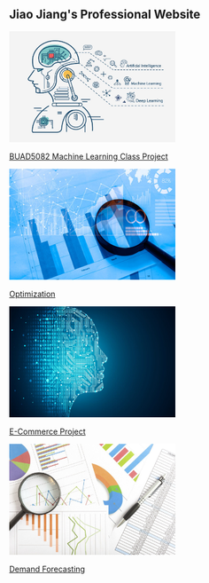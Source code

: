 ## Jiao Jiang's Professional Website

 <img src="/assets/img/github1.jpg" width="300" height="200" class="img-responsive" alt=""> 
 
 [BUAD5082 Machine Learning Class Project](/class_project/index.md)

 <img src="/assets/img/github2.jpg" width="300" height="200" class="img-responsive" alt=""> 
 
  [Optimization](/optimization/index.md)

 <img src="/assets/img/github3.jpg" width="300" height="200" class="img-responsive" alt=""> 
 
   [E-Commerce Project](/Ecommerce/index.md)
 
 <img src="/assets/img/github4.jpg" width="300" height="200" class="img-responsive" alt=""> 
 
   [Demand Forecasting](/demand_forecasting/index.md)
